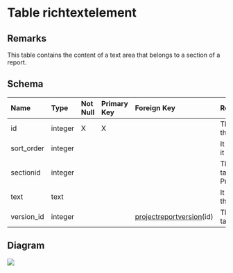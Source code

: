 # Table richtextelement #
## Remarks ##
This table contains the content of a text area that belongs to a section of a report.

## Schema ##
| **Name** | **Type** | **Not Null** | **Primary Key** | **Foreign Key** | **Remarks** |
|:---------|:---------|:-------------|:----------------|:----------------|:------------|
| id       | integer  | X            | X               |                 | This is the primary key of the table. |
| sort\_order | integer  |              |                 |                 | It corresponds to the order it will be displayed. |
| sectionid | integer  |              |                 |                 | This is a foreign key to the table ProjectReportModelSection. |
| text     | text     |              |                 |                 | It contains the content of the text area. |
| version\_id | integer  |              |                 | [projectreportversion](projectreportversion.md)(id) | This is a foreign key to the table ProjectReportVersion. |

## Diagram ##
<img src='http://www.sigmah.org/svg_load.php?file=http://sigma-h.googlecode.com/svn/wiki/diagrams/richtextelement.svg' />

